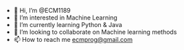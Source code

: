 - 👋 Hi, I’m @ECM1189
- 👀 I’m interested in Machine Learning
- 🌱 I’m currently learning Python & Java
- 💞️ I’m looking to collaborate on Machine learning methods
- 📫 How to reach me ecmprog@gmail.com

<!---
ECM1189/ECM1189 is a ✨ special ✨ repository because its `README.md` (this file) appears on your GitHub profile.
You can click the Preview link to take a look at your changes.
--->
